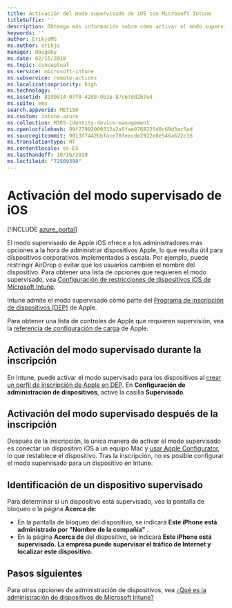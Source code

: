 ```yaml
---
title: Activación del modo supervisado de iOS con Microsoft Intune
titleSuffix: ''
description: Obtenga más información sobre cómo activar el modo supervisado de iOS con Intune.
keywords: ''
author: ErikjeMS
ms.author: erikje
manager: dougeby
ms.date: 02/15/2018
ms.topic: conceptual
ms.service: microsoft-intune
ms.subservice: remote-actions
ms.localizationpriority: high
ms.technology: ''
ms.assetid: 8190814-07f0-42d8-9b3a-87c67dd2b7ed
ms.suite: ems
search.appverid: MET150
ms.custom: intune-azure
ms.collection: M365-identity-device-management
ms.openlocfilehash: 99f27992009332a2a5fae0768225d8c69d3ac5ad
ms.sourcegitcommit: 9013f7442bbface78feecde2922e8e546a622c16
ms.translationtype: HT
ms.contentlocale: es-ES
ms.lasthandoff: 10/16/2019
ms.locfileid: "72509398"
---
```

# <a name="turn-on-ios-supervised-mode"></a>Activación del modo supervisado de iOS


[!INCLUDE [azure_portal](../includes/azure_portal.md)]

El modo supervisado de Apple iOS ofrece a los administradores más opciones a la hora de administrar dispositivos Apple, lo que resulta útil para dispositivos corporativos implementados a escala. Por ejemplo, puede restringir AirDrop o evitar que los usuarios cambien el nombre del dispositivo. Para obtener una lista de opciones que requieren el modo supervisado, vea [Configuración de restricciones de dispositivos iOS de Microsoft Intune](../configuration/device-restrictions-ios.md).

Intune admite el modo supervisado como parte del [Programa de inscripción de dispositivos (DEP)](../enrollment/device-enrollment-program-enroll-ios.md) de Apple.

Para obtener una lista de controles de Apple que requieren supervisión, vea la [referencia de configuración de carga](http://help.apple.com/configurator/mac/2.4/#/cad5370d089) de Apple.

## <a name="turn-on-supervised-mode-during-enrollment"></a>Activación del modo supervisado durante la inscripción

En Intune, puede activar el modo supervisado para los dispositivos al [crear un perfil de inscripción de Apple en DEP](../enrollment/device-enrollment-program-enroll-ios.md#create-an-apple-enrollment-profile). En **Configuración de administración de dispositivos**, active la casilla **Supervisado**.

## <a name="turn-on-supervised-mode-after-enrollment"></a>Activación del modo supervisado después de la inscripción

Después de la inscripción, la única manera de activar el modo supervisado es conectar un dispositivo iOS a un equipo Mac y [usar Apple Configurator](../enrollment/apple-configurator-enroll-ios.md), lo que restablece el dispositivo. Tras la inscripción, no es posible configurar el modo supervisado para un dispositivo en Intune.

## <a name="identify-a-supervised-device"></a>Identificación de un dispositivo supervisado

Para determinar si un dispositivo está supervisado, vea la pantalla de bloqueo o la página **Acerca de**:
- En la pantalla de bloqueo del dispositivo, se indicará **Este iPhone está administrado por "Nombre de la compañía"** .
- En la página **Acerca de** del dispositivo, se indicará **Este iPhone está supervisado. La empresa puede supervisar el tráfico de Internet y localizar este dispositivo**.

## <a name="next-steps"></a>Pasos siguientes

Para otras opciones de administración de dispositivos, vea [¿Qué es la administración de dispositivos de Microsoft Intune?](device-management.md)

